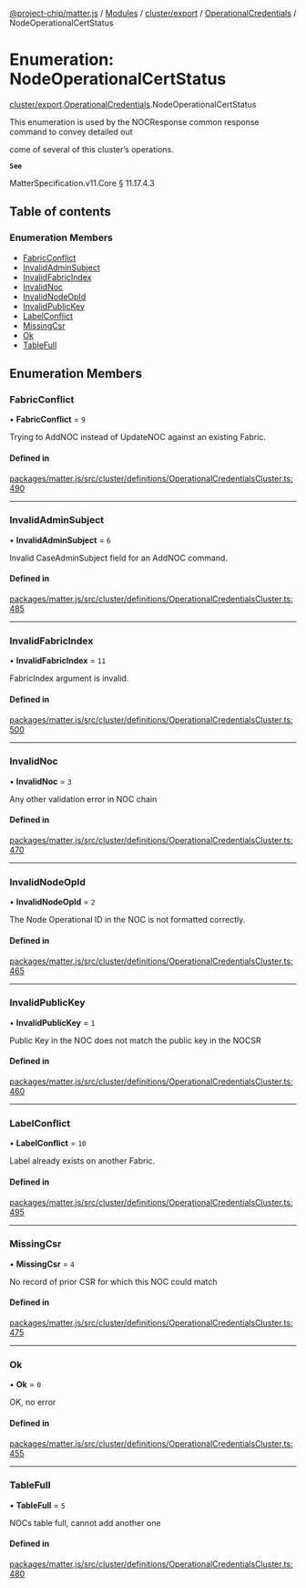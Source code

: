 [@project-chip/matter.js](../README.md) / [Modules](../modules.md) / [cluster/export](../modules/cluster_export.md) / [OperationalCredentials](../modules/cluster_export.OperationalCredentials.md) / NodeOperationalCertStatus

# Enumeration: NodeOperationalCertStatus

[cluster/export](../modules/cluster_export.md).[OperationalCredentials](../modules/cluster_export.OperationalCredentials.md).NodeOperationalCertStatus

This enumeration is used by the NOCResponse common response command to convey detailed out

come of several of this cluster’s operations.

**`See`**

MatterSpecification.v11.Core § 11.17.4.3

## Table of contents

### Enumeration Members

- [FabricConflict](cluster_export.OperationalCredentials.NodeOperationalCertStatus.md#fabricconflict)
- [InvalidAdminSubject](cluster_export.OperationalCredentials.NodeOperationalCertStatus.md#invalidadminsubject)
- [InvalidFabricIndex](cluster_export.OperationalCredentials.NodeOperationalCertStatus.md#invalidfabricindex)
- [InvalidNoc](cluster_export.OperationalCredentials.NodeOperationalCertStatus.md#invalidnoc)
- [InvalidNodeOpId](cluster_export.OperationalCredentials.NodeOperationalCertStatus.md#invalidnodeopid)
- [InvalidPublicKey](cluster_export.OperationalCredentials.NodeOperationalCertStatus.md#invalidpublickey)
- [LabelConflict](cluster_export.OperationalCredentials.NodeOperationalCertStatus.md#labelconflict)
- [MissingCsr](cluster_export.OperationalCredentials.NodeOperationalCertStatus.md#missingcsr)
- [Ok](cluster_export.OperationalCredentials.NodeOperationalCertStatus.md#ok)
- [TableFull](cluster_export.OperationalCredentials.NodeOperationalCertStatus.md#tablefull)

## Enumeration Members

### FabricConflict

• **FabricConflict** = ``9``

Trying to AddNOC instead of UpdateNOC against an existing Fabric.

#### Defined in

[packages/matter.js/src/cluster/definitions/OperationalCredentialsCluster.ts:490](https://github.com/project-chip/matter.js/blob/c0d55745d5279e16fdfaa7d2c564daa31e19c627/packages/matter.js/src/cluster/definitions/OperationalCredentialsCluster.ts#L490)

___

### InvalidAdminSubject

• **InvalidAdminSubject** = ``6``

Invalid CaseAdminSubject field for an AddNOC command.

#### Defined in

[packages/matter.js/src/cluster/definitions/OperationalCredentialsCluster.ts:485](https://github.com/project-chip/matter.js/blob/c0d55745d5279e16fdfaa7d2c564daa31e19c627/packages/matter.js/src/cluster/definitions/OperationalCredentialsCluster.ts#L485)

___

### InvalidFabricIndex

• **InvalidFabricIndex** = ``11``

FabricIndex argument is invalid.

#### Defined in

[packages/matter.js/src/cluster/definitions/OperationalCredentialsCluster.ts:500](https://github.com/project-chip/matter.js/blob/c0d55745d5279e16fdfaa7d2c564daa31e19c627/packages/matter.js/src/cluster/definitions/OperationalCredentialsCluster.ts#L500)

___

### InvalidNoc

• **InvalidNoc** = ``3``

Any other validation error in NOC chain

#### Defined in

[packages/matter.js/src/cluster/definitions/OperationalCredentialsCluster.ts:470](https://github.com/project-chip/matter.js/blob/c0d55745d5279e16fdfaa7d2c564daa31e19c627/packages/matter.js/src/cluster/definitions/OperationalCredentialsCluster.ts#L470)

___

### InvalidNodeOpId

• **InvalidNodeOpId** = ``2``

The Node Operational ID in the NOC is not formatted correctly.

#### Defined in

[packages/matter.js/src/cluster/definitions/OperationalCredentialsCluster.ts:465](https://github.com/project-chip/matter.js/blob/c0d55745d5279e16fdfaa7d2c564daa31e19c627/packages/matter.js/src/cluster/definitions/OperationalCredentialsCluster.ts#L465)

___

### InvalidPublicKey

• **InvalidPublicKey** = ``1``

Public Key in the NOC does not match the public key in the NOCSR

#### Defined in

[packages/matter.js/src/cluster/definitions/OperationalCredentialsCluster.ts:460](https://github.com/project-chip/matter.js/blob/c0d55745d5279e16fdfaa7d2c564daa31e19c627/packages/matter.js/src/cluster/definitions/OperationalCredentialsCluster.ts#L460)

___

### LabelConflict

• **LabelConflict** = ``10``

Label already exists on another Fabric.

#### Defined in

[packages/matter.js/src/cluster/definitions/OperationalCredentialsCluster.ts:495](https://github.com/project-chip/matter.js/blob/c0d55745d5279e16fdfaa7d2c564daa31e19c627/packages/matter.js/src/cluster/definitions/OperationalCredentialsCluster.ts#L495)

___

### MissingCsr

• **MissingCsr** = ``4``

No record of prior CSR for which this NOC could match

#### Defined in

[packages/matter.js/src/cluster/definitions/OperationalCredentialsCluster.ts:475](https://github.com/project-chip/matter.js/blob/c0d55745d5279e16fdfaa7d2c564daa31e19c627/packages/matter.js/src/cluster/definitions/OperationalCredentialsCluster.ts#L475)

___

### Ok

• **Ok** = ``0``

OK, no error

#### Defined in

[packages/matter.js/src/cluster/definitions/OperationalCredentialsCluster.ts:455](https://github.com/project-chip/matter.js/blob/c0d55745d5279e16fdfaa7d2c564daa31e19c627/packages/matter.js/src/cluster/definitions/OperationalCredentialsCluster.ts#L455)

___

### TableFull

• **TableFull** = ``5``

NOCs table full, cannot add another one

#### Defined in

[packages/matter.js/src/cluster/definitions/OperationalCredentialsCluster.ts:480](https://github.com/project-chip/matter.js/blob/c0d55745d5279e16fdfaa7d2c564daa31e19c627/packages/matter.js/src/cluster/definitions/OperationalCredentialsCluster.ts#L480)
